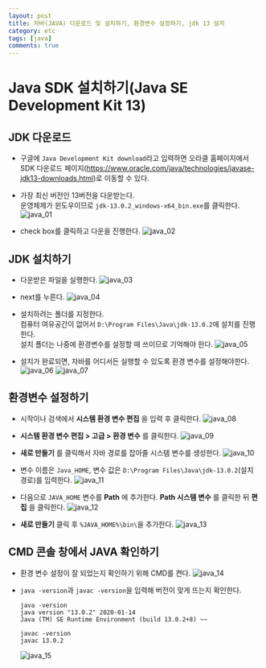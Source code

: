```yaml
---
layout: post
title: 자바(JAVA) 다운로드 및 설치하기, 환경변수 설정하기, jdk 13 설치
category: etc
tags: [java]
comments: true
---
```

# Java SDK 설치하기(Java SE Development Kit 13)
## JDK 다운로드
-  구글에 `Java Development Kit download`라고 입력하면 오라클 홈페이지에서 SDK 다운로드 페이지(<https://www.oracle.com/java/technologies/javase-jdk13-downloads.html>)로 이동할 수 있다.


- 가장 최신 버전인 13버전을 다운받는다.  
  운영체제가 윈도우이므로 `jdk-13.0.2_windows-x64_bin.exe`를 클릭한다.
![java_01](https://user-images.githubusercontent.com/41509536/89724759-48112000-da42-11ea-9f36-1ea8c2a50c2d.JPG)

- check box를 클릭하고 다운을 진행한다.
![java_02](https://user-images.githubusercontent.com/41509536/89724760-48a9b680-da42-11ea-8b85-4db349754814.JPG)

## JDK 설치하기
- 다운받은 파일을 실행한다.
![java_03](https://user-images.githubusercontent.com/41509536/89724761-49424d00-da42-11ea-9e39-088137fb5181.JPG)

- next를 누른다.
![java_04](https://user-images.githubusercontent.com/41509536/89724762-49dae380-da42-11ea-8fc0-a66bafc75d24.JPG)

- 설치하려는 폴더를 지정한다.  
  컴퓨터 여유공간이 없어서 `D:\Program Files\Java\jdk-13.0.2`에 설치를 진행한다.  
  설치 폴더는 나중에 환경변수를 설정할 때 쓰이므로 기억해야 한다.
![java_05](https://user-images.githubusercontent.com/41509536/89724763-49dae380-da42-11ea-8b37-43172c923e68.JPG)

- 설치가 완료되면, 자바를 어디서든 실행할 수 있도록 환경 변수를 설정해야한다.
![java_06](https://user-images.githubusercontent.com/41509536/89724764-4a737a00-da42-11ea-840e-d338b3178339.JPG)
![java_07](https://user-images.githubusercontent.com/41509536/89724765-4a737a00-da42-11ea-8479-c9d67d82f319.JPG)

## 환경변수 설정하기
- 시작이나 검색에서 **시스템 환경 변수 편집** 을 입력 후 클릭한다.
![java_08](https://user-images.githubusercontent.com/41509536/89724766-4b0c1080-da42-11ea-86cf-f3185f18c39c.JPG)

- **시스템 환경 변수 편집 > 고급 > 환경 변수** 를 클릭한다.
![java_09](https://user-images.githubusercontent.com/41509536/89724767-4b0c1080-da42-11ea-97c9-9e362dab95da.JPG)

- **새로 만들기** 를 클릭해서 자바 경로를 잡아줄 시스템 변수를 생성한다.
![java_10](https://user-images.githubusercontent.com/41509536/89724768-4ba4a700-da42-11ea-963b-81d00c347670.JPG)

- 변수 이름은 `Java_HOME`, 변수 값은 `D:\Program Files\Java\jdk-13.0.2`(설치 경로)를 입력한다.
![java_11](https://user-images.githubusercontent.com/41509536/89724769-4c3d3d80-da42-11ea-9595-ba281d48b1eb.JPG)

- 다음으로 `JAVA_HOME` 변수를 **Path** 에 추가한다. **Path 시스템 변수** 를 클릭한 뒤 **편집** 을 클릭한다.
![java_12](https://user-images.githubusercontent.com/41509536/89724770-4c3d3d80-da42-11ea-9406-a0b23d1688d9.JPG)

- **새로 만들기** 클릭 후 `%JAVA_HOME%\bin\`을 추가한다.
![java_13](https://user-images.githubusercontent.com/41509536/89724771-4cd5d400-da42-11ea-9432-0b06184d2d2b.JPG)

## CMD 콘솔 창에서 JAVA 확인하기
- 환경 변수 설정이 잘 되었는지 확인하기 위해 CMD를 켠다.
![java_14](https://user-images.githubusercontent.com/41509536/89724772-4cd5d400-da42-11ea-95fb-faf3f1233f21.JPG)

- `java -version`과 `javac -version`을 입력해 버전이 맞게 뜨는지 확인한다.  
  ```
  java -version
  java version "13.0.2" 2020-01-14
  Java (TM) SE Runtime Environment (build 13.0.2+8) ~~

  javac -version
  javac 13.0.2
  ```
  ![java_15](https://user-images.githubusercontent.com/41509536/89724773-4d6e6a80-da42-11ea-979e-79e1344da06b.JPG)
